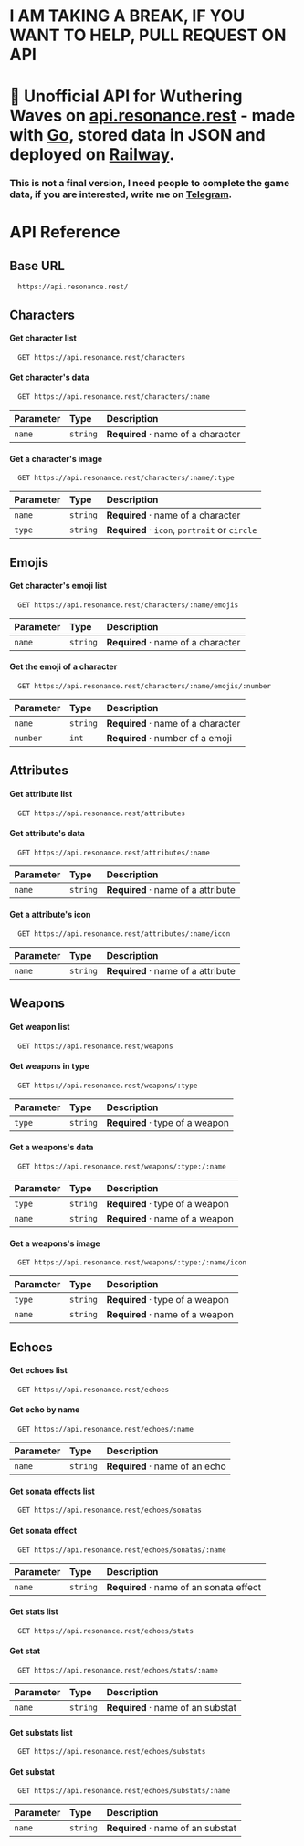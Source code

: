 <h1>I AM TAKING A BREAK, IF YOU WANT TO HELP, PULL REQUEST ON API</h1>

# 🔗 Unofficial API for Wuthering Waves on [**api.resonance.rest**](https://api.resonance.rest) - made with [**Go**](https://go.dev/), stored data in **JSON** and deployed on [**Railway**](https://railway.app).

### This is **not** a final version, I need people to complete the game data, if you are interested, write me on [**Telegram**](https://t.me/whosneksio).


# API Reference

## Base URL

```http
  https://api.resonance.rest/
```

## Characters

#### Get character list

```http
  GET https://api.resonance.rest/characters
```

#### Get character's data

```http
  GET https://api.resonance.rest/characters/:name
```

| Parameter | Type     | Description                          |
| :-------- | :------- | :----------------------------------- |
| `name`    | `string` | **Required** · name of a character   |

#### Get a character's image

```http
  GET https://api.resonance.rest/characters/:name/:type
```

| Parameter | Type     | Description                                    |
| :-------- | :------- | :----------------------------------------------|
| `name`    | `string` | **Required** · name of a character             |
| `type`    | `string` | **Required** · `icon`, `portrait` or `circle`  |

## Emojis

#### Get character's emoji list

```http
  GET https://api.resonance.rest/characters/:name/emojis
```

| Parameter | Type     | Description                          |
| :-------- | :------- | :----------------------------------- |
| `name`    | `string` | **Required** · name of a character   |

#### Get the emoji of a character

```http
  GET https://api.resonance.rest/characters/:name/emojis/:number
```

| Parameter | Type     | Description                          |
| :-------- | :------- | :----------------------------------- |
| `name`    | `string` | **Required** · name of a character   |
| `number`  | `int`    | **Required** · number of a emoji     |

## Attributes

#### Get attribute list

```http
  GET https://api.resonance.rest/attributes
```

#### Get attribute's data

```http
  GET https://api.resonance.rest/attributes/:name
```

| Parameter | Type     | Description                          |
| :-------- | :------- | :----------------------------------- |
| `name`    | `string` | **Required** · name of a attribute   |

#### Get a attribute's icon

```http
  GET https://api.resonance.rest/attributes/:name/icon
```

| Parameter | Type     | Description                          |
| :-------- | :------- | :----------------------------------- |
| `name`    | `string` | **Required** · name of a attribute   |

## Weapons

#### Get weapon list

```http
  GET https://api.resonance.rest/weapons
```

#### Get weapons in type

```http
  GET https://api.resonance.rest/weapons/:type
```

| Parameter | Type     | Description                          |
| :-------- | :------- | :----------------------------------- |
| `type`    | `string` | **Required** · type of a weapon      |

#### Get a weapons's data

```http
  GET https://api.resonance.rest/weapons/:type:/:name
```

| Parameter | Type     | Description                          |
| :-------- | :------- | :----------------------------------- |
| `type`    | `string` | **Required** · type of a weapon      |
| `name`    | `string` | **Required** · name of a weapon      |

#### Get a weapons's image

```http
  GET https://api.resonance.rest/weapons/:type:/:name/icon
```

| Parameter | Type     | Description                          |
| :-------- | :------- | :----------------------------------- |
| `type`    | `string` | **Required** · type of a weapon      |
| `name`    | `string` | **Required** · name of a weapon      |

## Echoes

#### Get echoes list

```http
  GET https://api.resonance.rest/echoes
```

#### Get echo by name

```http
  GET https://api.resonance.rest/echoes/:name
```

| Parameter | Type     | Description                          |
| :-------- | :------- | :----------------------------------- |
| `name`    | `string` | **Required** · name of an echo       |

#### Get sonata effects list

```http
  GET https://api.resonance.rest/echoes/sonatas
```

#### Get sonata effect

```http
  GET https://api.resonance.rest/echoes/sonatas/:name
```

| Parameter | Type     | Description                             |
| :-------- | :------- | :-------------------------------------- |
| `name`    | `string` | **Required** · name of an sonata effect |

#### Get stats list

```http
  GET https://api.resonance.rest/echoes/stats
```

#### Get stat

```http
  GET https://api.resonance.rest/echoes/stats/:name
```

| Parameter | Type     | Description                             |
| :-------- | :------- | :-------------------------------------- |
| `name`    | `string` | **Required** · name of an substat       |

#### Get substats list

```http
  GET https://api.resonance.rest/echoes/substats
```

#### Get substat

```http
  GET https://api.resonance.rest/echoes/substats/:name
```

| Parameter | Type     | Description                             |
| :-------- | :------- | :-------------------------------------- |
| `name`    | `string` | **Required** · name of an substat       |


